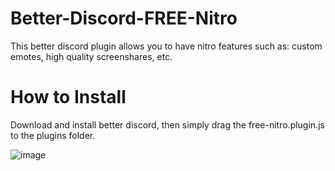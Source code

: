 # Better-Discord-FREE-Nitro
This better discord plugin allows you to have nitro features such as: custom emotes, high quality screenshares, etc.

# How to Install
Download and install better discord, then simply drag the free-nitro.plugin.js to the plugins folder.

![image](https://user-images.githubusercontent.com/85003747/144994633-44b0fdf0-a6c5-492d-86ea-62525b1c4797.png)
